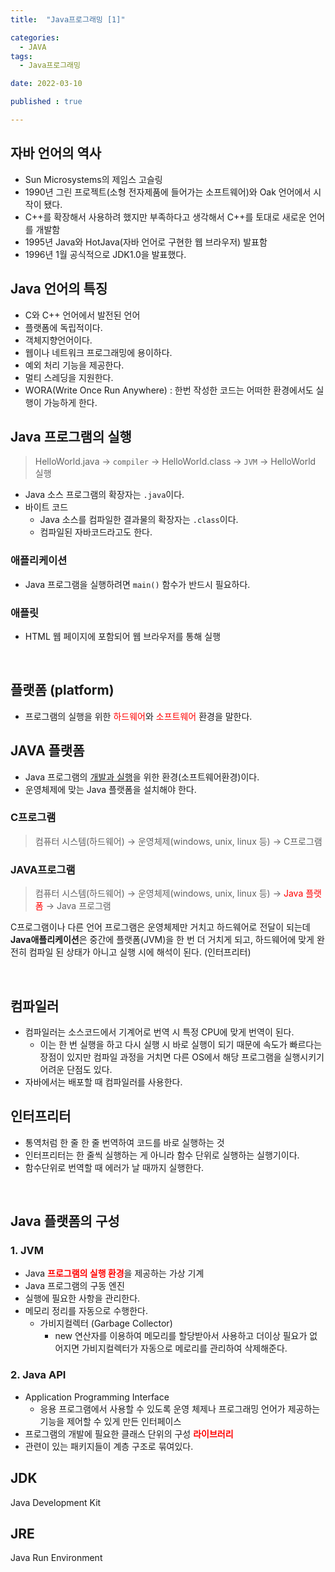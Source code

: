 ```yaml
---
title:  "Java프로그래밍 [1]" 

categories:
  - JAVA
tags:
  - Java프로그래밍

date: 2022-03-10

published : true

---
```


## 자바 언어의 역사
- Sun Microsystems의 제임스 고슬링
- 1990년 그린 프로젝트(소형 전자제품에 들어가는 소프트웨어)와 Oak 언어에서 시작이 됐다.
- C++를 확장해서 사용하려 했지만 부족하다고 생각해서 C++를 토대로 새로운 언어를 개발함
- 1995년 Java와 HotJava(자바 언어로 구현한 웹 브라우저) 발표함
- 1996년 1월 공식적으로 JDK1.0을 발표했다.

## Java 언어의 특징
- C와 C++ 언어에서 발전된 언어
- 플랫폼에 독립적이다.
- 객체지향언어이다.
- 웹이나 네트워크 프로그래밍에 용이하다.
- 예외 처리 기능을 제공한다.
- 멀티 스레딩을 지원한다.
- WORA(Write Once Run Anywhere) : 한번 작성한 코드는 어떠한 환경에서도 실행이 가능하게 한다.


## Java 프로그램의 실행
> HelloWorld.java → ```compiler``` → HelloWorld.class → ```JVM``` → HelloWorld 실행

- Java 소스 프로그램의 확장자는 ```.java```이다.
- 바이트 코드
  - Java 소스를 컴파일한 결과물의 확장자는 ```.class```이다.
  - 컴파일된 자바코드라고도 한다.

### 애플리케이션
- Java 프로그램을 실행하려면 ```main()``` 함수가 반드시 필요하다.

### 애플릿
- HTML 웹 페이지에 포함되어 웹 브라우저를 통해 실행

<br>

## 플랫폼 (platform)
- 프로그램의 실행을 위한 <span style="color:red">하드웨어</span>와 <span style="color:red">소프트웨어</span> 환경을 말한다.

## JAVA 플랫폼
- Java 프로그램의 <u>개발과 실행</u>을 위한 환경(소프트웨어환경)이다.
- 운영체제에 맞는 Java 플랫폼을 설치해야 한다.

### C프로그램
> 컴퓨터 시스템(하드웨어) → 운영체제(windows, unix, linux 등) → C프로그램

### JAVA프로그램
> 컴퓨터 시스템(하드웨어) → 운영체제(windows, unix, linux 등) → <span style="color:red">Java 플랫폼</span> → Java 프로그램

C프로그램이나 다른 언어 프로그램은 운영체제만 거치고 하드웨어로 전달이 되는데 **Java애플리케이션**은 중간에 플랫폼(JVM)을 한 번 더 거치게 되고, 하드웨어에 맞게 완전히 컴파일 된 상태가 아니고 실행 시에 해석이 된다. (인터프리터)

<br>

## 컴파일러
- 컴파일러는 소스코드에서 기계어로 번역 시 특정 CPU에 맞게 번역이 된다.
  - 이는 한 번 실행을 하고 다시 실행 시 바로 실행이 되기 때문에 속도가 빠르다는 장점이 있지만 컴파일 과정을 거치면 다른 OS에서 해당 프로그램을 실행시키기 어려운 단점도 있다.
- 자바에서는 배포할 때 컴파일러를 사용한다.

## 인터프리터
- 통역처럼 한 줄 한 줄 번역하여 코드를 바로 실행하는 것
- 인터프리터는 한 줄씩 실행하는 게 아니라 함수 단위로 실행하는 실행기이다.
- 함수단위로 번역할 때 에러가 날 때까지 실행한다.

<br>

## Java 플랫폼의 구성
### 1. JVM
- Java <span style="color:Red">**프로그램의 실행 환경**</span>을 제공하는 가상 기계
- Java 프로그램의 구동 엔진
- 실행에 필요한 사항을 관리한다.
- 메모리 정리를 자동으로 수행한다.
  - 가비지컬렉터 (Garbage Collector)
    - new 연산자를 이용하여 메모리를 할당받아서 사용하고 더이상 필요가 없어지면 가비지컬렉터가 자동으로 메로리를 관리하여 삭제해준다.

### 2. Java API
- Application Programming Interface
  -  응용 프로그램에서 사용할 수 있도록 운영 체제나 프로그래밍 언어가 제공하는 기능을 제어할 수 있게 만든 인터페이스
- 프로그램의 개발에 필요한 클래스 단위의 구성 <span style="color:red">**라이브러리**</span>
- 관련이 있는 패키지들이 계층 구조로 묶여있다.

## JDK
Java Development Kit

## JRE
Java Run Environment
